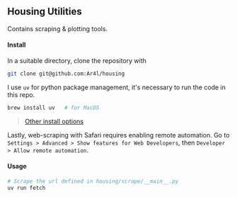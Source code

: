 ## Housing Utilities 
Contains scraping & plotting tools. 

#### Install
In a suitable directory, clone the repository with 

```bash 
git clone git@github.com:Ar4l/housing
```

I use `uv` for python package management, it's necessary to run the code in this repo.

```bash
brew install uv   # for MacOS
```

> [Other install options](https://docs.astral.sh/uv/getting-started/installation/)

Lastly, web-scraping with Safari requires enabling remote automation. Go to `Settings > Advanced > Show features for Web Developers`, then `Developer > Allow remote automation`.

#### Usage 

```bash
# Scrape the url defined in housing/scrape/__main__.py
uv run fetch 
```


